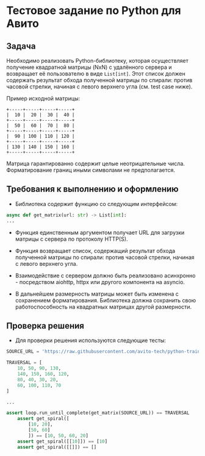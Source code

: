 # Тестовое задание по Python для Авито

## Задача
Необходимо реализовать Python-библиотеку, которая осуществляет получение квадратной матрицы (NxN) с удалённого сервера и возвращает её пользователю в виде `List[int]`. Этот список должен содержать результат обхода полученной матрицы по спирали: против часовой стрелки, начиная с левого верхнего угла (см. test case ниже).

Пример исходной матрицы:

```
+-----+-----+-----+-----+
|  10 |  20 |  30 |  40 |
+-----+-----+-----+-----+
|  50 |  60 |  70 |  80 |
+-----+-----+-----+-----+
|  90 | 100 | 110 | 120 |
+-----+-----+-----+-----+
| 130 | 140 | 150 | 160 |
+-----+-----+-----+-----+
```

Матрица гарантированно содержит целые неотрицательные числа. Форматирование границ иными символами не предполагается.

## Требования к выполнению и оформлению
- Библиотека содержит функцию со следующим интерфейсом:

```python
async def get_matrix(url: str) -> List[int]:
...
```
- Функция единственным аргументом получает URL для загрузки матрицы с сервера по протоколу HTTP(S).

- Функция возвращает список, содержащий результат обхода полученной матрицы по спирали: против часовой стрелки, начиная с левого верхнего угла.

- Взаимодействие с сервером должно быть реализовано асинхронно - посредством aiohttp, httpx или другого компонента на asyncio.

- В дальнейшем размерность матрицы может быть изменена с сохранением форматирования. Библиотека должна сохранить свою работоспособность на квадратных матрицах другой размерности.

## Проверка решения

- Для проверки решения используются следующие тесты: 

```python
SOURCE_URL = 'https://raw.githubusercontent.com/avito-tech/python-trainee-assignment/main/matrix.txt'

TRAVERSAL = [
    10, 50, 90, 130,
    140, 150, 160, 120,
    80, 40, 30, 20,
    60, 100, 110, 70
]

...

assert loop.run_until_complete(get_matrix(SOURCE_URL)) == TRAVERSAL
    assert get_spiral([
        [10, 20],
        [50, 60]
        ]) == [10, 50, 60, 20]
    assert get_spiral([[10]]) == [10]
    assert get_spiral([[]]) == []
```